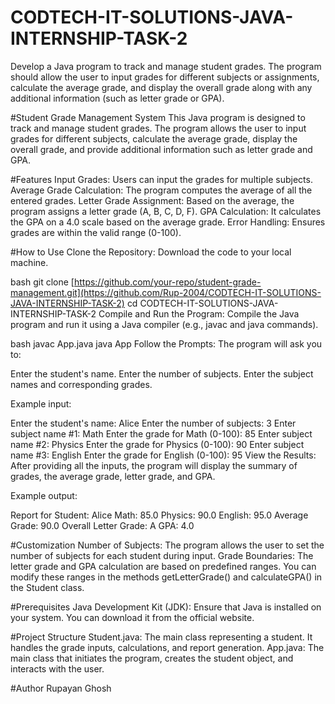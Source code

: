 # CODTECH-IT-SOLUTIONS-JAVA-INTERNSHIP-TASK-2
Develop a Java program to track and manage student grades. The program should allow the user to input grades for different subjects or assignments, calculate the average grade, and display the overall grade along with any additional information (such as letter grade or GPA).

#Student Grade Management System
This Java program is designed to track and manage student grades. The program allows the user to input grades for different subjects, calculate the average grade, display the overall grade, and provide additional information such as letter grade and GPA.

#Features
Input Grades: Users can input the grades for multiple subjects.
Average Grade Calculation: The program computes the average of all the entered grades.
Letter Grade Assignment: Based on the average, the program assigns a letter grade (A, B, C, D, F).
GPA Calculation: It calculates the GPA on a 4.0 scale based on the average grade.
Error Handling: Ensures grades are within the valid range (0-100).

#How to Use
Clone the Repository: Download the code to your local machine.

bash
git clone [https://github.com/your-repo/student-grade-management.git](https://github.com/Rup-2004/CODTECH-IT-SOLUTIONS-JAVA-INTERNSHIP-TASK-2)
cd CODTECH-IT-SOLUTIONS-JAVA-INTERNSHIP-TASK-2
Compile and Run the Program: Compile the Java program and run it using a Java compiler (e.g., javac and java commands).

bash
javac App.java
java App
Follow the Prompts: The program will ask you to:

Enter the student's name.
Enter the number of subjects.
Enter the subject names and corresponding grades.


Example input:

Enter the student's name: Alice
Enter the number of subjects: 3
Enter subject name #1: Math
Enter the grade for Math (0-100): 85
Enter subject name #2: Physics
Enter the grade for Physics (0-100): 90
Enter subject name #3: English
Enter the grade for English (0-100): 95
View the Results: After providing all the inputs, the program will display the summary of grades, the average grade, letter grade, and GPA.

Example output:

Report for Student: Alice
Math: 85.0
Physics: 90.0
English: 95.0
Average Grade: 90.0
Overall Letter Grade: A
GPA: 4.0

#Customization
Number of Subjects: The program allows the user to set the number of subjects for each student during input.
Grade Boundaries: The letter grade and GPA calculation are based on predefined ranges. You can modify these ranges in the methods getLetterGrade() and calculateGPA() in the Student class.

#Prerequisites
Java Development Kit (JDK): Ensure that Java is installed on your system. You can download it from the official website.

#Project Structure
Student.java: The main class representing a student. It handles the grade inputs, calculations, and report generation.
App.java: The main class that initiates the program, creates the student object, and interacts with the user.

#Author
Rupayan Ghosh
